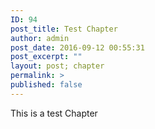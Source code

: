 ```yaml
---
ID: 94
post_title: Test Chapter
author: admin
post_date: 2016-09-12 00:55:31
post_excerpt: ""
layout: post; chapter
permalink: >
published: false
---
```

This is a test Chapter
